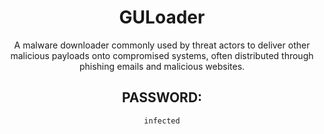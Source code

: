 <div align="center">

# GULoader

A malware downloader commonly used by threat actors to deliver other malicious payloads onto compromised systems, often distributed through phishing emails and malicious websites.

## PASSWORD: 

```
infected
```

</div>
